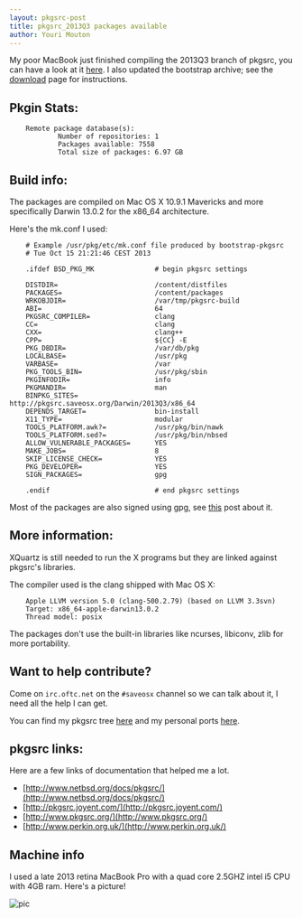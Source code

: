 ```yaml
---
layout: pkgsrc-post
title: pkgsrc_2013Q3 packages available
author: Youri Mouton
---
```



My poor MacBook just finished compiling the 2013Q3 branch of pkgsrc, you can have a look at it [here](http://pkgsrc.saveosx.org/Darwin/2013Q3/x86_64/). I also updated the bootstrap archive; see the [download](http://saveosx.org/download-and-install) page for instructions.


Pkgin Stats:
------

        Remote package database(s):
                Number of repositories: 1
                Packages available: 7558
                Total size of packages: 6.97 GB


Build info:
-----------

The packages are compiled on Mac OS X 10.9.1 Mavericks and more specifically Darwin 13.0.2 for the x86_64 architecture.

Here's the mk.conf I used:
        
        # Example /usr/pkg/etc/mk.conf file produced by bootstrap-pkgsrc
        # Tue Oct 15 21:21:46 CEST 2013
        
        .ifdef BSD_PKG_MK               # begin pkgsrc settings
        
        DISTDIR=                        /content/distfiles
        PACKAGES=                       /content/packages
        WRKOBJDIR=                      /var/tmp/pkgsrc-build
        ABI=                            64
        PKGSRC_COMPILER=                clang
        CC=                             clang
        CXX=                            clang++
        CPP=                            ${CC} -E
        PKG_DBDIR=                      /var/db/pkg
        LOCALBASE=                      /usr/pkg
        VARBASE=                        /var
        PKG_TOOLS_BIN=                  /usr/pkg/sbin
        PKGINFODIR=                     info
        PKGMANDIR=                      man
        BINPKG_SITES=                   http://pkgsrc.saveosx.org/Darwin/2013Q3/x86_64
        DEPENDS_TARGET=                 bin-install
        X11_TYPE=                       modular
        TOOLS_PLATFORM.awk?=	        /usr/pkg/bin/nawk
        TOOLS_PLATFORM.sed?=	        /usr/pkg/bin/nbsed
        ALLOW_VULNERABLE_PACKAGES=      YES
        MAKE_JOBS=                      8
        SKIP_LICENSE_CHECK=             YES
        PKG_DEVELOPER=                  YES
        SIGN_PACKAGES=                  gpg

        .endif                          # end pkgsrc settings

Most of the packages are also signed using gpg, see [this](http://saveosx.org/signed-packages/) post about it.

More information:
-----------------

XQuartz is still needed to run the X programs but they are linked against pkgsrc's libraries. 

The compiler used is the clang shipped with Mac OS X:

        Apple LLVM version 5.0 (clang-500.2.79) (based on LLVM 3.3svn)
        Target: x86_64-apple-darwin13.0.2
        Thread model: posix

The packages don't use the built-in libraries like ncurses, libiconv, zlib for more portability.


Want to help contribute? 
----------------------------------------

Come on `irc.oftc.net` on the `#saveosx` channel so we can talk about it, I need all the help I can get. 

You can find my pkgsrc tree [here](https://github.com/yrmt/pkgsrc) and my personal ports [here](https://github.com/yrmt/wip).

pkgsrc links:
-------------

Here are a few links of documentation that helped me a lot.

- [http://www.netbsd.org/docs/pkgsrc/](http://www.netbsd.org/docs/pkgsrc/)
- [http://pkgsrc.joyent.com/](http://pkgsrc.joyent.com/)
- [http://www.pkgsrc.org/](http://www.pkgsrc.org/)
- [http://www.perkin.org.uk/](http://www.perkin.org.uk/)


Machine info
------------

I used a late 2013 retina MacBook Pro with a quad core 2.5GHZ intel i5 CPU with 4GB ram. Here's a picture!

![pic](http://i.imgur.com/0psYyaj.jpg?1)
